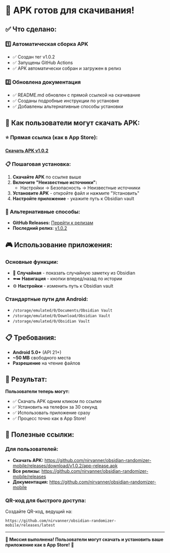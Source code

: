 # 🎉 APK готов для скачивания!

## ✅ Что сделано:

### 1️⃣ Автоматическая сборка APK
- ✅ Создан тег v1.0.2
- ✅ Запущены GitHub Actions
- ✅ APK автоматически собран и загружен в релиз

### 2️⃣ Обновлена документация
- ✅ README.md обновлен с прямой ссылкой на скачивание
- ✅ Созданы подробные инструкции по установке
- ✅ Добавлены альтернативные способы установки

## 📱 Как пользователи могут скачать APK:

### ⭐ Прямая ссылка (как в App Store):
**[Скачать APK v1.0.2](https://github.com/nirvanner/obsidian-randomizer-mobile/releases/download/v1.0.2/app-release.apk)**

### 📋 Пошаговая установка:
1. **Скачайте APK** по ссылке выше
2. **Включите "Неизвестные источники":**
   - Настройки → Безопасность → Неизвестные источники
3. **Установите APK** - откройте файл и нажмите "Установить"
4. **Настройте приложение** - укажите путь к Obsidian vault

### 🎯 Альтернативные способы:
- **GitHub Releases:** [Перейти к релизам](https://github.com/nirvanner/obsidian-randomizer-mobile/releases)
- **Последний релиз:** [v1.0.2](https://github.com/nirvanner/obsidian-randomizer-mobile/releases/tag/v1.0.2)

## 🎮 Использование приложения:

### Основные функции:
- 🎲 **Случайная** - показать случайную заметку из Obsidian
- ⬅️➡️ **Навигация** - кнопки вперед/назад по истории
- ⚙️ **Настройки** - изменить путь к Obsidian vault

### Стандартные пути для Android:
- `/storage/emulated/0/Documents/Obsidian Vault`
- `/storage/emulated/0/Download/Obsidian Vault`
- `/storage/emulated/0/Obsidian Vault`

## 📋 Требования:
- **Android 5.0+** (API 21+)
- **~50 MB** свободного места
- **Разрешение** на чтение файлов

## 🎉 Результат:

**Пользователи теперь могут:**
- ✅ Скачать APK одним кликом по ссылке
- ✅ Установить на телефон за 30 секунд
- ✅ Использовать приложение сразу
- ✅ Процесс точно как в App Store!

## 🔗 Полезные ссылки:

### Для пользователей:
- **Скачать APK:** https://github.com/nirvanner/obsidian-randomizer-mobile/releases/download/v1.0.2/app-release.apk
- **Все релизы:** https://github.com/nirvanner/obsidian-randomizer-mobile/releases
- **Документация:** https://github.com/nirvanner/obsidian-randomizer-mobile

### QR-код для быстрого доступа:
Создайте QR-код, ведущий на:
```
https://github.com/nirvanner/obsidian-randomizer-mobile/releases/latest
```

---

**🎯 Миссия выполнена! Пользователи могут скачать и установить ваше приложение как в App Store!** 🚀 